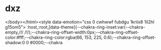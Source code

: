 # dxz
&lt;/body>&lt;/html>&lt;style data-emotion="css 0 cwhwwf fubdgu 1kriix8 1il2hl g15om5"> :host,:root,[data-theme]{--chakra-ring-inset:var(--chakra-empty,/*!*/ /*!*/);--chakra-ring-offset-width:0px;--chakra-ring-offset-color:#fff;--chakra-ring-color:rgba(66, 153, 225, 0.6);--chakra-ring-offset-shadow:0 0 #0000;--chakra
